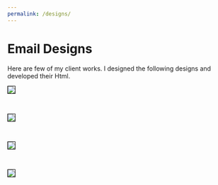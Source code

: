 ```yaml
---
permalink: /designs/
---
```


# Email Designs

Here are few of my client works. I designed the following designs and developed their Html.

<p><img src="images/email_newsletter_1.jpg" style="border: 1px solid black;"></p>

<p>&nbsp;</p>

<p><img src="images/email_newsletter_2.jpg" style="border: 1px solid black;"></p>

<p>&nbsp;</p>

<p><img src="images/email_newsletter_3.jpg" style="border: 1px solid black;"></p>

<p>&nbsp;</p>

<p><img src="images/email_newsletter_4.jpg" style="border: 1px solid black;"></p>